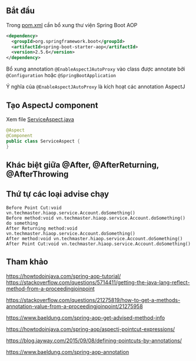 ## Bắt đầu
Trong [pom.xml](pom.xml) cần bổ xung thư viện Spring Boot AOP

```xml
<dependency>
  <groupId>org.springframework.boot</groupId>
  <artifactId>spring-boot-starter-aop</artifactId>
  <version>2.5.6</version>
</dependency>
```

Bổ xung annotation `@EnableAspectJAutoProxy` vào class được annotate bởi `@Configuration` hoặc `@SpringBootApplication`

Ý nghĩa của `@EnableAspectJAutoProxy` là kích hoạt các annotation AspectJ

## Tạo AspectJ component

Xem file [ServiceAspect.java](src/main/java/vn/techmaster/hiaop/service/ServiceAspect.java)

```java
@Aspect
@Component
public class ServiceAspect {
}
```

## Khác biệt giữa @After, @AfterReturning, @AfterThrowing


## Thứ tự các loại advise chạy

```
Before Point Cut:void vn.techmaster.hiaop.service.Account.doSomething()
Before method:void vn.techmaster.hiaop.service.Account.doSomething()
do something
After Returning method:void vn.techmaster.hiaop.service.Account.doSomething()
After method:void vn.techmaster.hiaop.service.Account.doSomething()
After Point Cut:void vn.techmaster.hiaop.service.Account.doSomething()
```

## Tham khảo
https://howtodoinjava.com/spring-aop-tutorial/
https://stackoverflow.com/questions/5714411/getting-the-java-lang-reflect-method-from-a-proceedingjoinpoint

https://stackoverflow.com/questions/21275819/how-to-get-a-methods-annotation-value-from-a-proceedingjoinpoint/21275958

https://www.baeldung.com/spring-aop-get-advised-method-info


https://howtodoinjava.com/spring-aop/aspectj-pointcut-expressions/

https://blog.jayway.com/2015/09/08/defining-pointcuts-by-annotations/

https://www.baeldung.com/spring-aop-annotation